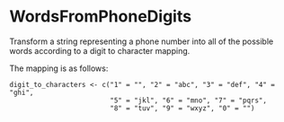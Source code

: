 # WordsFromPhoneDigits
Transform a string representing a phone number into all of the possible words according to a digit to character mapping.

The mapping is as follows:

```
digit_to_characters <- c("1" = "", "2" = "abc", "3" = "def", "4" = "ghi",
                         "5" = "jkl", "6" = "mno", "7" = "pqrs",
                         "8" = "tuv", "9" = "wxyz", "0" = "")


```
